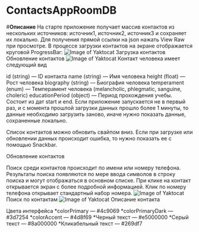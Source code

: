 # ContactsAppRoomDB
#**Описание**
На старте приложение получает массив контактов из нескольких источников: источник1, источник2, источник3 и сохраняет их локально. Для получения прямой ссылки на json нажать View Raw при просмотре.
В процессе загрузки контактов на экране отображается круговой ProgressBar:
![Image of Yaktocat](https://github.com/StasonicK/ContactsAppRoomDB/blob/develop/read%20me/load_data.jpeg)
Загрузка контактов Обновление контактов
![Image of Yaktocat](https://github.com/StasonicK/ContactsAppRoomDB/blob/develop/read%20me/show_data.jpeg)
Контакт человека имеет следующий вид

id (string) — ID контакта
name (string) — Имя человека
height (float) — Рост человека
biography (string) — Биография человека
temperament (enum) — Темперамент человека (melancholic, phlegmatic, sanguine, choleric)
educationPeriod (object) — Период прохождения учебы. Состоит из дат start и end.
Если приложение запускается не в первый раз, и с момента прошлой загрузки данных прошло более 1 минуты, то данные необходимо загрузить заново, иначе нужно показать данные, сохраненные локально.

Список контактов можно обновить свайпом вниз. Если при загрузке или обновлении данных происходит ошибка, то нужно показать ее с помощью Snackbar.

Обновление контактов

Поиск среди контактов происходит по имени или номеру телефона. Результаты поиска появляются по мере ввода символов в строку поиска и могут отображаться в основном списке. При клике на контакт открывается экран с более подробной информацией. Клик по номеру телефона открывает стандартный набор номера.
![Image of Yaktocat](https://github.com/StasonicK/ContactsAppRoomDB/blob/develop/read%20me/show_query.jpeg)
Поиск по контактам 
![Image of Yaktocat](https://github.com/StasonicK/ContactsAppRoomDB/blob/develop/read%20me/show_contact.jpeg)
Описание контакта

Цвета интерфейса
*colorPrimary — #4c9069
*colorPrimaryDark — #3d7254
*colorAccent — #4d8f69
*Черный текст — #e5000000
*Серый текст — #8a000000
*Кликабельный текст — #269df7
